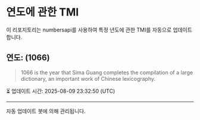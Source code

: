 
# 연도에 관한 TMI

이 리포지토리는 numbersapi를 사용하여 특정 년도에 관한 TMI를 자동으로 업데이트합니다.

## 연도: (1066)
> 1066 is the year that Sima Guang completes the compilation of a large dictionary, an important work of Chinese lexicography.

⏳ 업데이트 시간: 2025-08-09 23:32:50 (UTC)

---
자동 업데이트 봇에 의해 관리됩니다.
